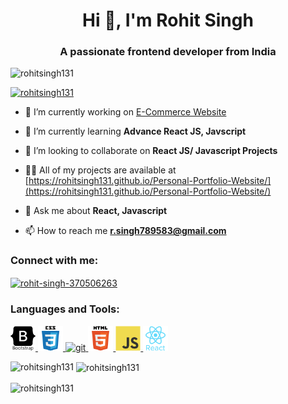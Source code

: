 <h1 align="center">Hi 👋, I'm Rohit Singh</h1>
<h3 align="center">A passionate frontend developer from India</h3>

<p align="left"> <img src="https://komarev.com/ghpvc/?username=rohitsingh131&label=Profile%20views&color=0e75b6&style=flat" alt="rohitsingh131" /> </p>

<p align="left"> <a href="https://github.com/ryo-ma/github-profile-trophy"><img src="https://github-profile-trophy.vercel.app/?username=rohitsingh131" alt="rohitsingh131" /></a> </p>

- 🔭 I’m currently working on [E-Commerce Website](https://github.com/rohitSingh131/E-Commerce-Website)

- 🌱 I’m currently learning **Advance React JS, Javscript**

- 👯 I’m looking to collaborate on **React JS/ Javascript Projects**

- 👨‍💻 All of my projects are available at [https://rohitsingh131.github.io/Personal-Portfolio-Website/](https://rohitsingh131.github.io/Personal-Portfolio-Website/)

- 💬 Ask me about **React, Javascript**

- 📫 How to reach me **r.singh789583@gmail.com**

<h3 align="left">Connect with me:</h3>
<p align="left">
<a href="https://linkedin.com/in/rohit-singh-370506263" target="blank"><img align="center" src="https://raw.githubusercontent.com/rahuldkjain/github-profile-readme-generator/master/src/images/icons/Social/linked-in-alt.svg" alt="rohit-singh-370506263" height="30" width="40" /></a>
</p>

<h3 align="left">Languages and Tools:</h3>
<p align="left"> <a href="https://getbootstrap.com" target="_blank" rel="noreferrer"> <img src="https://raw.githubusercontent.com/devicons/devicon/master/icons/bootstrap/bootstrap-plain-wordmark.svg" alt="bootstrap" width="40" height="40"/> </a> <a href="https://www.w3schools.com/css/" target="_blank" rel="noreferrer"> <img src="https://raw.githubusercontent.com/devicons/devicon/master/icons/css3/css3-original-wordmark.svg" alt="css3" width="40" height="40"/> </a> <a href="https://git-scm.com/" target="_blank" rel="noreferrer"> <img src="https://www.vectorlogo.zone/logos/git-scm/git-scm-icon.svg" alt="git" width="40" height="40"/> </a> <a href="https://www.w3.org/html/" target="_blank" rel="noreferrer"> <img src="https://raw.githubusercontent.com/devicons/devicon/master/icons/html5/html5-original-wordmark.svg" alt="html5" width="40" height="40"/> </a> <a href="https://developer.mozilla.org/en-US/docs/Web/JavaScript" target="_blank" rel="noreferrer"> <img src="https://raw.githubusercontent.com/devicons/devicon/master/icons/javascript/javascript-original.svg" alt="javascript" width="40" height="40"/> </a> <a href="https://reactjs.org/" target="_blank" rel="noreferrer"> <img src="https://raw.githubusercontent.com/devicons/devicon/master/icons/react/react-original-wordmark.svg" alt="react" width="40" height="40"/> </a> </p>

<p><img align="left" src="https://github-readme-stats.vercel.app/api/top-langs?username=rohitsingh131&show_icons=true&locale=en&layout=compact" alt="rohitsingh131" /></p>

<p>&nbsp;<img align="center" src="https://github-readme-stats.vercel.app/api?username=rohitsingh131&show_icons=true&locale=en" alt="rohitsingh131" /></p>

<p><img align="center" src="https://github-readme-streak-stats.herokuapp.com/?user=rohitsingh131&" alt="rohitsingh131" /></p>
